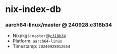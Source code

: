 # nix-index-db
### aarch64-linux/master @ 240928.c318b34
- Nixpkgs: `master`@[`c318b34`](https://github.com/NixOS/nixpkgs/commit/c318b34de8857c60f0f997083ae8221be6e8eab5)
- Platform: `aarch64-linux`
- Timestamp: `20240928012654`
